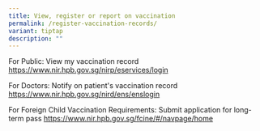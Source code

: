 ```yaml
---
title: View, register or report on vaccination
permalink: /register-vaccination-records/
variant: tiptap
description: ""
---
```

<p>For Public: View my vaccination record <a href="https://www.nir.hpb.gov.sg/nirp/eservices/login" rel="noopener noreferrer nofollow" target="_blank">https://www.nir.hpb.gov.sg/nirp/eservices/login</a>
</p>
<p>For Doctors: Notify on patient's vaccination record <a href="https://www.nir.hpb.gov.sg/nird/ens/enslogin" rel="noopener noreferrer nofollow" target="_blank">https://www.nir.hpb.gov.sg/nird/ens/enslogin</a>
</p>
<p>For Foreign Child Vaccination Requirements: Submit application for long-term
pass <a href="https://www.nir.hpb.gov.sg/fcine/#/navpage/home" rel="noopener noreferrer nofollow" target="_blank">https://www.nir.hpb.gov.sg/fcine/#/navpage/home</a>
</p>
<p></p>